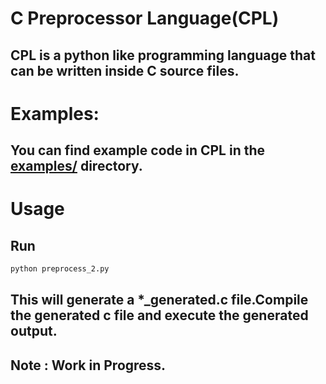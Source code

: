 # C Preprocessor Language(CPL)

## CPL is a python like programming language that can be written inside C source files.

# Examples:
## You can find example code in CPL in the [examples/](examples/) directory.

# Usage
## Run 
```bash 
python preprocess_2.py
```

## This will generate a *_generated.c file.Compile the generated c file and execute the generated output.

## Note : Work in Progress.
